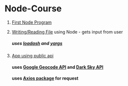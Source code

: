 # Node-Course

1. [First Node Program](HelloWorld)

2. [Writing/Reading File](notes-node) using Node - gets input from user

    ##### uses [loadash](https://www.npmjs.com/package/lodash) and [yargs](https://www.npmjs.com/package/yargs)

3. [App using public api](weather-app)

    #### uses [Google Geocode API](https://developers.google.com/maps/documentation/geocoding/intro) and [Dark Sky API](https://darksky.net/dev)

    #### uses [Axios package](https://www.npmjs.com/package/axios) for request